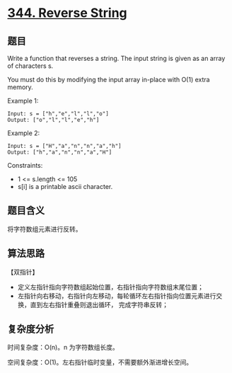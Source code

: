 # [344. Reverse String](https://leetcode.com/problems/reverse-string/)

## 题目

Write a function that reverses a string. The input string is given as an array of characters s.

You must do this by modifying the input array in-place with O(1) extra memory.

Example 1:
```
Input: s = ["h","e","l","l","o"]
Output: ["o","l","l","e","h"]
```

Example 2:
```
Input: s = ["H","a","n","n","a","h"]
Output: ["h","a","n","n","a","H"]
```

Constraints:
- 1 <= s.length <= 105
- s[i] is a printable ascii character.

## 题目含义

将字符数组元素进行反转。

## 算法思路

【双指针】

- 定义左指针指向字符数组起始位置，右指针指向字符数组末尾位置；
- 左指针向右移动，右指针向左移动，每轮循环左右指针指向位置元素进行交换，直到左右指针重叠则退出循环，
完成字符串反转；

## 复杂度分析

时间复杂度：O(n)。n 为字符数组长度。

空间复杂度：O(1)。左右指针临时变量，不需要额外渐进增长空间。
